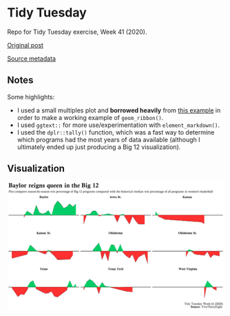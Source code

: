 # Tidy Tuesday
Repo for Tidy Tuesday exercise, Week 41 (2020).

[Original post](https://fivethirtyeight.com/features/louisiana-tech-was-the-uconn-of-the-80s/)

[Source metadata](https://github.com/rfordatascience/tidytuesday/blob/master/data/2020/2020-10-06/readme.md)

## Notes  

Some highlights:

* I used a small multiples plot and **borrowed heavily** from [this example](https://github.com/PaulApivat/tidytuesday/blob/master/2020/ncaa/ncaa.png) in order to make a working example of `geom_ribbon()`.  
*  I used `ggtext::` for more use/experimentation with `element_markdown()`.  
*  I used the `dplr::tally()` function, which was a fast way to determine which programs had the most years of data available (although I ultimately ended up just producing a Big 12 visualization).  

## Visualization  

![](https://github.com/mrafa3/tidy_tuesday/blob/master/2020/week41/graphics/big12_viz.png)

